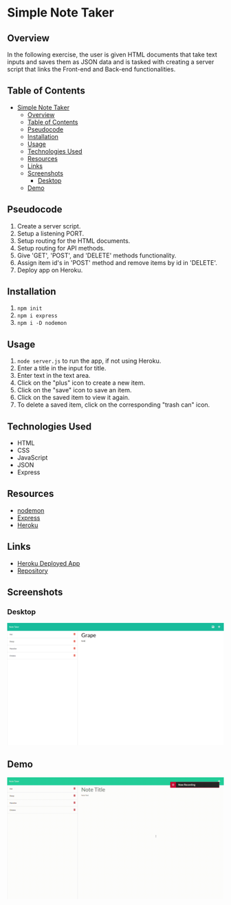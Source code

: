 # Simple Note Taker

## Overview

In the following exercise, the user is given HTML documents that take text inputs and saves them as JSON data and is tasked with creating a server script that links the Front-end and Back-end functionalities.

## Table of Contents

- [Simple Note Taker](#simple-note-taker)
  - [Overview](#overview)
  - [Table of Contents](#table-of-contents)
  - [Pseudocode](#pseudocode)
  - [Installation](#installation)
  - [Usage](#usage)
  - [Technologies Used](#technologies-used)
  - [Resources](#resources)
  - [Links](#links)
  - [Screenshots](#screenshots)
    - [Desktop](#desktop)
  - [Demo](#demo)

## Pseudocode

1. Create a server script.
2. Setup a listening PORT.
3. Setup routing for the HTML documents.
4. Setup routing for API methods.
5. Give 'GET', 'POST', and 'DELETE' methods functionality.
6. Assign item id's in 'POST' method and remove items by id in 'DELETE'.
7. Deploy app on Heroku.

## Installation

1. `npm init`
2. `npm i express`
3. `npm i -D nodemon`

## Usage

1. `node server.js` to run the app, if not using Heroku.
2. Enter a title in the input for title.
3. Enter text in the text area.
4. Click on the "plus" icon to create a new item.
5. Click on the "save" icon to save an item.
6. Click on the saved item to view it again.
7. To delete a saved item, click on the corresponding "trash can" icon.

## Technologies Used

- HTML
- CSS
- JavaScript
- JSON
- Express

## Resources

- [nodemon](https://www.npmjs.com/package/nodemon)
- [Express](https://www.tutorialspoint.com/expressjs/index.htm)
- [Heroku](https://www.heroku.com/home)

## Links

- [Heroku Deployed App](https://note-taker-huirayj.herokuapp.com/)
- [Repository](https://github.com/huirayj/note-taker)

## Screenshots

### Desktop

![Note Taker Desktop](./public/assets/media/screenshots/note-taker-desktop.png)

## Demo

![Note Taker Demo](./public/assets/media/demo/note-taker-demo.gif)
